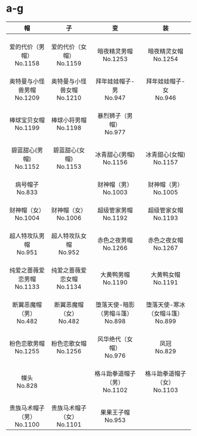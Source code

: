 # a-g


|              帽               |              子               |                 变                 |                 装                 |
| :---------------------------: | :---------------------------: | :--------------------------------: | :--------------------------------: |
| <br/>爱的代价（男帽）<br/>No.1158         | <br/>爱的代价（女帽）<br/>No.1159         | <br/>暗夜精灵男帽<br/>No.1253             | <br/>暗夜精灵女帽<br/>No.1254             |
| <br/>奥特曼与小怪兽男帽<br/>No.1209 | <br/>奥特曼与小怪兽女帽<br/>No.1210 | <br/>拜年娃娃帽子-男<br/>No.947 | <br/>拜年娃娃帽子-女<br/>No.946 |
|    <br/>棒球宝贝女帽<br/>No.1199    |    <br/>棒球小将男帽<br/>No.1198    |     <br/>暴烈狮子（男帽）<br/>No.977      |                   <br/>                   |
| <br/>碧蓝甜心(男帽)<br/>No.1152           | <br/>碧蓝甜心(女帽)<br/>No.1153           | <br/>冰青甜心(男帽)<br/>No.1156           | <br/>冰青甜心(女帽)<br/>No.1157           |
| <br/>病号帽子<br/>No.833 | <br/> | <br/>财神帽（男）<br/>No.1003 | <br/>财神帽（男）<br/>No.1005 |
|    <br/>财神帽（女）<br/>No.1004    |    <br/>财神帽（女）<br/>No.1006    |       <br/>超级管家男帽<br/>No.1192       |       <br/>超级管家女帽<br/>No.1193       |
| <br/>超人特攻队男帽<br/>No.951            | <br/>超人特攻队女帽<br/>No.952            | <br/>赤色之夜男帽<br/>No.1266             | <br/>赤色之夜女帽<br/>No.1267             |
| <br/>纯爱之蔷薇爱恋男帽<br/>No.1133 | <br/>纯爱之蔷薇爱恋女帽<br/>No.1134 | <br/>大黄鸭男帽<br/>No.1190 | <br/>大黄鸭女帽<br/>No.1191 |
|  <br/>断翼恶魔帽（男）<br/>No.482   |  <br/>断翼恶魔帽（女）<br/>No.482   | <br/>堕落天使-暗影（男帽斗篷）<br/>No.898 | <br/>堕落天使-寒冰（女帽斗篷）<br/>No.899 |
| <br/>粉色恋歌男帽<br/>No.1255             | <br/>粉色恋歌女帽<br/>No.1256             | <br/>风华绝代（女帽）<br/>No.976          | <br/>凤冠<br/>No.829                      |
| <br/>幞头<br/>No.828 | <br/> | <br/>格斗跆拳道帽子（男）<br/>No.1102 | <br/>格斗跆拳道帽子（女）<br/>No.1103 |
| <br/>贵族马术帽子（男）<br/>No.1100 | <br/>贵族马术帽子（女）<br/>No.1101 |        <br/>果果王子帽<br/>No.953         |                   <br/>                   |
